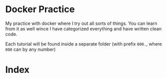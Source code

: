 # Docker Practice

My practice with docker where I try out all sorts of things. You can learn from it as well wince I have categorized everything and have written clean code.

Each tutorial will be found inside a separate folder (with prefix `000.`, where `000` can by any number)

# Index
